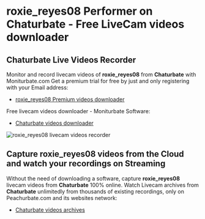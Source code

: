 # roxie_reyes08 Performer on Chaturbate - Free LiveCam videos downloader

## Chaturbate Live Videos Recorder

Monitor and record livecam videos of **roxie_reyes08** from **Chaturbate** with Moniturbate.com
Get a premium trial for free by just and only registering with your Email address:
* [roxie_reyes08 Premium videos downloader](https://moniturbate.com/request-demo-licence-key.html)

Free livecam videos downloader - Moniturbate Software:
* [Chaturbate videos downloader](https://moniturbate.com/moniturbate-download-software.html)

![roxie_reyes08 livecam videos recorder](https://peachurnet.com/templates/moniturbate-software.png)


## Capture roxie_reyes08 videos from the Cloud and watch your recordings on Streaming

Without the need of downloading a software, capture **roxie_reyes08** livecam videos from **Chaturbate** 100% online.
Watch Livecam archives from **Chaturbate** unlimitedly from thousands of existing recordings, only on Peachurbate.com and its websites network:
* [Chaturbate videos archives](https://peachurnet.com/)